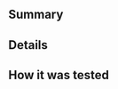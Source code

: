 <!--------------------------------------------------------------------------
👉 STEP 1: Before getting started, please read the contributor guidelines:
     https://rushstack.io/pages/contributing/get_started/
--------------------------------------------------------------------------->

<!--------------------------------------------------------------------------
👉 STEP 2: We thoughtfully review both implementation AND feature design.
     If you are making a nontrivial change, it's recommended to first create
     a GitHub issue and get feedback on your proposed design.
--------------------------------------------------------------------------->

<!--------------------------------------------------------------------------
👉 STEP 3: Write a concise but specific PR title in the box above.
     Prefix your PR with a relevant Rush Stack package name in brackets.
     For example, if your PR fixes the "@rushstack/ts-command-line" project,
     then your GitHub title might look like:

     "[ts-command-line] Add support for numeric command line parameters"
--------------------------------------------------------------------------->

## Summary

<!--------------------------------------------------------------------------
👉 STEP 4:  In a few sentences, write a summary explaining:

     From the perspective of an end user, what problem are you solving?
     What did you change?

     You can add the magic phrase "Fixes #1234" to automatically close
     issue #1234 when your PR is merged.
--------------------------------------------------------------------------->

## Details

<!--------------------------------------------------------------------------
👉 STEP 5: Provide additional details about your fix:

     How did you solve the problem?
     Mention any alternate approaches you considered.
     Did you completely solve the problem, or are some cases not handled yet?
     Does this change break backwards compatibility?
     Could any aspects of your change impact performance?
--------------------------------------------------------------------------->

## How it was tested

<!--------------------------------------------------------------------------
👉 STEP 6: What test cases did you use to validate your work?
     Given the complexities of how build tools interact with the OS, we only
     require unit tests for algorithmic code (e.g. parsing a string, sorting a list).
     Manual testing is fine; you might write something like:

     "Invoked 'rush install' with useWorkspaces=true and useWorkspaces=false
     and confirmed that peer dependencies were handled correctly."

     NOTE: Manual testing should be performed on the *final* commit.
     Pushing additional commits with "small" fixes often invalidates testing.
--------------------------------------------------------------------------->

<!--------------------------------------------------------------------------
👉 STEP 7: Don't forget to run "rush change":

     https://rushjs.io/pages/best_practices/change_logs/
--------------------------------------------------------------------------->

<!-- Have a question?  Ask for help in the chat room: https://rushstack.zulipchat.com/ -->
